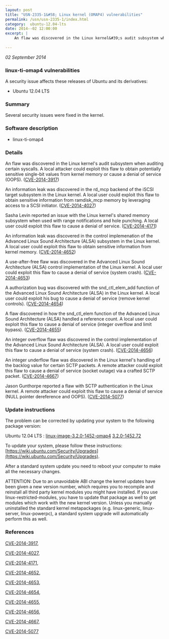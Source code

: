 ```yaml
---
layout: post
title: "USN-2335-1&#58; Linux kernel (OMAP4) vulnerabilities"
permalink: /usn/usn-2335-1/index.html
category:  ubuntu-12.04-lts
date: 2014--02 12:00:00
excerpt: |
    An flaw was discovered in the Linux kernel&#39;s audit subsystem when auditing certain syscalls. A local attacker could exploit this flaw to obtain potentially sensitive single-bit values from kernel memory or cause a denial of service (OOPS). ([CVE-2014-3917](http://people.ubuntu.com/~ubuntu-security/cve/CVE-2014-3917))
    
--- 
```

 
 

*02 September 2014*

### linux-ti-omap4 vulnerabilities

A security issue affects these releases of Ubuntu and its derivatives:

* Ubuntu 12.04 LTS

### Summary

Several security issues were fixed in the kernel. 

### Software description

* linux-ti-omap4 

### Details

An flaw was discovered in the Linux kernel&#39;s audit subsystem when auditing certain syscalls. A local attacker could exploit this flaw to obtain potentially sensitive single-bit values from kernel memory or cause a denial of service (OOPS). ([CVE-2014-3917](http://people.ubuntu.com/~ubuntu-security/cve/CVE-2014-3917))

An information leak was discovered in the rd_mcp backend of the iSCSI target subsystem in the Linux kernel. A local user could exploit this flaw to obtain sensitive information from ramdisk_mcp memory by leveraging access to a SCSI initiator. ([CVE-2014-4027](http://people.ubuntu.com/~ubuntu-security/cve/CVE-2014-4027))

Sasha Levin reported an issue with the Linux kernel&#39;s shared memory subsystem when used with range notifications and hole punching. A local user could exploit this flaw to cause a denial of service. ([CVE-2014-4171](http://people.ubuntu.com/~ubuntu-security/cve/CVE-2014-4171))

An information leak was discovered in the control implemenation of the Advanced Linux Sound Architecture (ALSA) subsystem in the Linux kernel. A local user could exploit this flaw to obtain sensitive information from kernel memory. ([CVE-2014-4652](http://people.ubuntu.com/~ubuntu-security/cve/CVE-2014-4652))

A use-after-free flaw was discovered in the Advanced Linux Sound Architecture (ALSA) control implementation of the Linux kernel. A local user could exploit this flaw to cause a denial of service (system crash). ([CVE-2014-4653](http://people.ubuntu.com/~ubuntu-security/cve/CVE-2014-4653))

A authorization bug was discovered with the snd_ctl_elem_add function of the Advanced Linux Sound Architecture (ALSA) in the Linux kernel. A local user could exploit his bug to cause a denial of service (remove kernel controls). ([CVE-2014-4654](http://people.ubuntu.com/~ubuntu-security/cve/CVE-2014-4654))

A flaw discovered in how the snd_ctl_elem function of the Advanced Linux Sound Architecture (ALSA) handled a reference count. A local user could exploit this flaw to cause a denial of service (integer overflow and limit bypass). ([CVE-2014-4655](http://people.ubuntu.com/~ubuntu-security/cve/CVE-2014-4655))

An integer overflow flaw was discovered in the control implementation of the Advanced Linux Sound Architecture (ALSA). A local user could exploit this flaw to cause a denial of service (system crash). ([CVE-2014-4656](http://people.ubuntu.com/~ubuntu-security/cve/CVE-2014-4656))

An integer underflow flaw was discovered in the Linux kernel&#39;s handling of the backlog value for certain SCTP packets. A remote attacker could exploit this flaw to cause a denial of service (socket outage) via a crafted SCTP packet. ([CVE-2014-4667](http://people.ubuntu.com/~ubuntu-security/cve/CVE-2014-4667))

Jason Gunthorpe reported a flaw with SCTP authentication in the Linux kernel. A remote attacker could exploit this flaw to cause a denial of service (NULL pointer dereference and OOPS). ([CVE-2014-5077](http://people.ubuntu.com/~ubuntu-security/cve/CVE-2014-5077)) 

### Update instructions

The problem can be corrected by updating your system to the following package version:

Ubuntu 12.04 LTS
 : [linux-image-3.2.0-1452-omap4](https://launchpad.net/ubuntu/+source/linux-ti-omap4) <span> [3.2.0-1452.72](https://launchpad.net/ubuntu/+source/linux-ti-omap4/3.2.0-1452.72) </span> 

To update your system, please follow these instructions: [https://wiki.ubuntu.com/Security/Upgrades](https://wiki.ubuntu.com/Security/Upgrades).

After a standard system update you need to reboot your computer to make all the necessary changes.

ATTENTION: Due to an unavoidable ABI change the kernel updates have been given a new version number, which requires you to recompile and reinstall all third party kernel modules you might have installed. If you use linux-restricted-modules, you have to update that package as well to get modules which work with the new kernel version. Unless you manually uninstalled the standard kernel metapackages (e.g. linux-generic, linux-server, linux-powerpc), a standard system upgrade will automatically perform this as well. 

### References

 
 [CVE-2014-3917](http://people.ubuntu.com/~ubuntu-security/cve/CVE-2014-3917), 

 [CVE-2014-4027](http://people.ubuntu.com/~ubuntu-security/cve/CVE-2014-4027), 

 [CVE-2014-4171](http://people.ubuntu.com/~ubuntu-security/cve/CVE-2014-4171), 

 [CVE-2014-4652](http://people.ubuntu.com/~ubuntu-security/cve/CVE-2014-4652), 

 [CVE-2014-4653](http://people.ubuntu.com/~ubuntu-security/cve/CVE-2014-4653), 

 [CVE-2014-4654](http://people.ubuntu.com/~ubuntu-security/cve/CVE-2014-4654), 

 [CVE-2014-4655](http://people.ubuntu.com/~ubuntu-security/cve/CVE-2014-4655), 

 [CVE-2014-4656](http://people.ubuntu.com/~ubuntu-security/cve/CVE-2014-4656), 

 [CVE-2014-4667](http://people.ubuntu.com/~ubuntu-security/cve/CVE-2014-4667), 

 [CVE-2014-5077](http://people.ubuntu.com/~ubuntu-security/cve/CVE-2014-5077)
 

